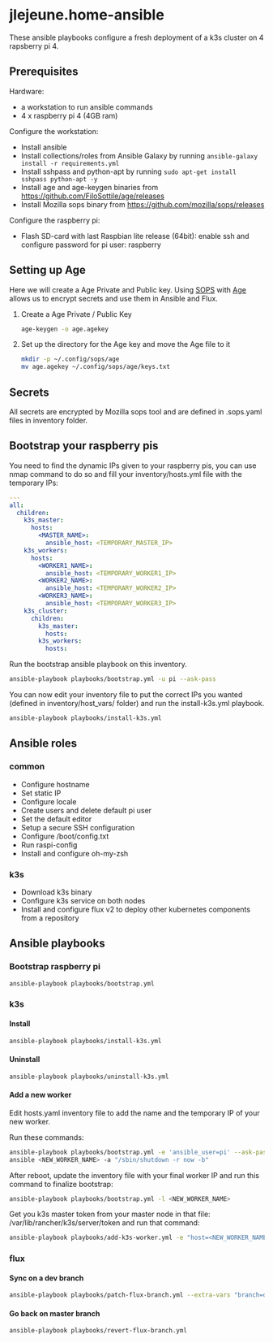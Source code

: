 # jlejeune.home-ansible

These ansible playbooks configure a fresh deployment of a k3s cluster on 4 rapsberry pi 4.

## Prerequisites
Hardware:
* a workstation to run ansible commands
* 4 x raspberry pi 4 (4GB ram)

Configure the workstation:
* Install ansible
* Install collections/roles from Ansible Galaxy by running `ansible-galaxy install -r requirements.yml`
* Install sshpass and python-apt by running `sudo apt-get install sshpass python-apt -y`
* Install age and age-keygen binaries from https://github.com/FiloSottile/age/releases
* Install Mozilla sops binary from https://github.com/mozilla/sops/releases

Configure the raspberry pi:
* Flash SD-card with last Raspbian lite release (64bit): enable ssh and configure password for pi user: raspberry

## Setting up Age
Here we will create a Age Private and Public key. Using [SOPS](https://github.com/mozilla/sops) with [Age](https://github.com/FiloSottile/age) allows us to encrypt secrets and use them in Ansible and Flux.

1. Create a Age Private / Public Key

    ```sh
    age-keygen -o age.agekey
    ```

2. Set up the directory for the Age key and move the Age file to it

    ```sh
    mkdir -p ~/.config/sops/age
    mv age.agekey ~/.config/sops/age/keys.txt
    ```

## Secrets
All secrets are encrypted by Mozilla sops tool and are defined in <filename>.sops.yaml files
in inventory folder.

## Bootstrap your raspberry pis
You need to find the dynamic IPs given to your raspberry pis, you can use
nmap command to do so and fill your inventory/hosts.yml file with the temporary IPs:

```yaml
---
all:
  children:
    k3s_master:
      hosts:
        <MASTER_NAME>:
          ansible_host: <TEMPORARY_MASTER_IP>
    k3s_workers:
      hosts:
        <WORKER1_NAME>:
          ansible_host: <TEMPORARY_WORKER1_IP>
        <WORKER2_NAME>:
          ansible_host: <TEMPORARY_WORKER2_IP>
        <WORKER3_NAME>:
          ansible_host: <TEMPORARY_WORKER3_IP>
    k3s_cluster:
      children:
        k3s_master:
          hosts:
        k3s_workers:
          hosts:
```

Run the bootstrap ansible playbook on this inventory.
```sh
ansible-playbook playbooks/bootstrap.yml -u pi --ask-pass
```

You can now edit your inventory file to put the correct IPs you wanted
(defined in inventory/host_vars/ folder) and run the install-k3s.yml playbook.
```sh
ansible-playbook playbooks/install-k3s.yml
```

## Ansible roles

### common

 * Configure hostname
 * Set static IP
 * Configure locale
 * Create users and delete default pi user
 * Set the default editor
 * Setup a secure SSH configuration
 * Configure /boot/config.txt
 * Run raspi-config
 * Install and configure oh-my-zsh

### k3s

 * Download k3s binary
 * Configure k3s service on both nodes
 * Install and configure flux v2 to deploy other kubernetes components from a repository

## Ansible playbooks

### Bootstrap raspberry pi
```sh
ansible-playbook playbooks/bootstrap.yml
```

### k3s
#### Install
```sh
ansible-playbook playbooks/install-k3s.yml
```
#### Uninstall
```sh
ansible-playbook playbooks/uninstall-k3s.yml
```

#### Add a new worker

Edit hosts.yaml inventory file to add the name and the temporary IP of your new worker.

Run these commands:
```sh
ansible-playbook playbooks/bootstrap.yml -e 'ansible_user=pi' --ask-pass -l <NEW_WORKER_NAME>
ansible <NEW_WORKER_NAME> -a "/sbin/shutdown -r now -b"
```

After reboot, update the inventory file with your final worker IP and run this command to finalize bootstrap:
```sh
ansible-playbook playbooks/bootstrap.yml -l <NEW_WORKER_NAME>
```

Get you k3s master token from your master node in that file:
/var/lib/rancher/k3s/server/token and run that command:
```sh
ansible-playbook playbooks/add-k3s-worker.yml -e "host=<NEW_WORKER_NAME>" -e "token=<YOUR_TOKEN>"
```

### flux
#### Sync on a dev branch
```sh
ansible-playbook playbooks/patch-flux-branch.yml --extra-vars "branch=dev"
```

#### Go back on master branch
```sh
ansible-playbook playbooks/revert-flux-branch.yml
```
